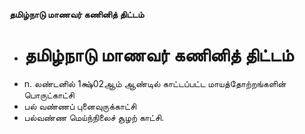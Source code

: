 **தமிழ்நாடு மாணவர் கணினித் திட்டம்**
- # தமிழ்நாடு மாணவர் கணினித் திட்டம்
- n. லண்டனில் 1க்ஷ்02ஆம் ஆண்டில் காட்டப்பட்ட மாயத்தோற்றங்களின் பொருட்காட்சி
- பல் வண்ணப் புனைவுருக்காட்சி
- பல்வண்ண மெய்ந்நிலைச் சூழற் காட்சி.

